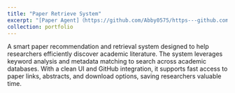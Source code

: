 ```yaml
---
title: "Paper Retrieve System"
excerpt: "[Paper Agent]（https://github.com/Abby0575/https---github.com-Abby0575-paper_agent）<br/><img src='/images/500x300.png'>"
collection: portfolio
---
```


A smart paper recommendation and retrieval system designed to help researchers efficiently discover academic literature.
The system leverages keyword analysis and metadata matching to search across academic databases. With a clean UI and GitHub integration, it supports fast access to paper links, abstracts, and download options, saving researchers valuable time.
